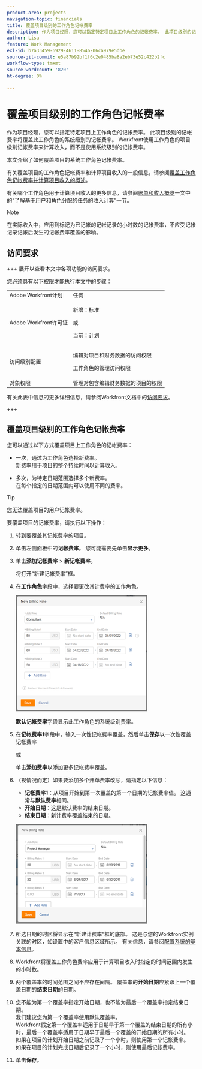 ```yaml
---
product-area: projects
navigation-topic: financials
title: 覆盖项目级别的工作角色记帐费率
description: 作为项目经理，您可以指定特定项目上工作角色的记帐费率。 此项目级别的记帐费率将覆盖此工作角色的系统级别的记帐费率。 Workfront使用工作角色的项目级别记帐费率来计算收入，而不是使用系统级别的记帐费率。
author: Lisa
feature: Work Management
exl-id: b7a33459-6929-4611-8546-06ca979e5dbe
source-git-commit: e5a87b92bf1f6c2e0485ba8a2eb73e52c422b2fc
workflow-type: tm+mt
source-wordcount: '820'
ht-degree: 0%

---
```


# 覆盖项目级别的工作角色记帐费率

作为项目经理，您可以指定特定项目上工作角色的记帐费率。 此项目级别的记帐费率将覆盖此工作角色的系统级别的记帐费率。 Workfront使用工作角色的项目级别记帐费率来计算收入，而不是使用系统级别的记帐费率。

本文介绍了如何覆盖项目的系统工作角色记帐费率。

有关覆盖项目的工作角色记帐费率和计算项目收入的一般信息，请参阅[覆盖工作角色记帐费率并计算项目收入的概述](../../../manage-work/projects/project-finances/override-role-billing-rates-and-calculate-project-revenue.md)。

有关哪个工作角色用于计算项目收入的更多信息，请参阅[账单和收入概览](../../../manage-work/projects/project-finances/billing-and-revenue-overview.md)一文中的“了解基于用户和角色分配的任务的收入计算”一节。

>[!NOTE]
>
>在实际收入中，应用到标记为已记帐的记帐记录的小时数的记帐费率，不应受记帐记录记帐后发生的记帐费率覆盖的影响。

## 访问要求

+++ 展开以查看本文中各项功能的访问要求。

您必须具有以下权限才能执行本文中的步骤：

<table style="table-layout:auto"> 
 <col> 
 <col> 
 <tbody> 
  <tr> 
   <td role="rowheader">Adobe Workfront计划</td> 
   <td>任何</td> 
  </tr> 
  <tr> 
   <td role="rowheader">Adobe Workfront许可证</td> 
   <td>
   <p>新增：标准</p>
   <p>或</p>
   <p>当前：计划</p></td> 
  </tr> 
  <tr> 
   <td role="rowheader">访问级别配置</td> 
   <td> <p>编辑对项目和财务数据的访问权限</p> <p>工作角色的管理访问权限</p></td> 
  </tr> 
  <tr> 
   <td role="rowheader">对象权限</td> 
   <td>管理对包含编辑财务数据的项目的权限 </td> 
  </tr> 
 </tbody> 
</table>

有关此表中信息的更多详细信息，请参阅Workfront文档中的[访问要求](/help/quicksilver/administration-and-setup/add-users/access-levels-and-object-permissions/access-level-requirements-in-documentation.md)。

+++

## 覆盖项目级别的工作角色记帐费率

您可以通过以下方式覆盖项目上工作角色的记帐费率：

* 一次，通过为工作角色选择新费率。\
  新费率用于项目的整个持续时间以计算收入。

* 多次，为特定日期范围选择多个新费率。\
  在每个指定的日期范围内可以使用不同的费率。

>[!TIP]
>
>您无法覆盖项目的用户记帐费率。

要覆盖项目的记帐费率，请执行以下操作：

1. 转到要覆盖其记帐费率的项目。
1. 单击左侧面板中的&#x200B;**记帐费率**。 您可能需要先单击&#x200B;**显示更多**。
1. 单击&#x200B;**添加记帐费率** > **新记帐费率**。

   将打开“新建记帐费率”框。

1. 在&#x200B;**工作角色**&#x200B;字段中，选择要更改其计费率的工作角色。

   ![](assets/override-billing-rate-on-project-nwe-350x310.png)

   **默认记帐费率**&#x200B;字段显示此工作角色的系统级别费率。

1. 在&#x200B;**记帐费率1**&#x200B;字段中，输入一次性记帐费率覆盖，然后单击&#x200B;**保存**&#x200B;以一次性覆盖记帐费率

   或

   单击&#x200B;**添加费率**&#x200B;以添加更多记帐费率覆盖。

1. （视情况而定）如果要添加多个开单费率改写，请指定以下信息：

   * **记帐费率1**：从项目开始到第一次覆盖的第一个日期的记帐费率值。 这通常与&#x200B;**默认费率**&#x200B;相同。
   * **开始日期**：这是默认费率的结束日期。
   * **结束日期**：新计费率覆盖结束的日期。

   ![new_billing_rate_with_adjustment_dates.png](assets/new-billing-rate-with-adjustment-dates-350x266.png)

1. 所选日期的时区将显示在“新建计费率”框的底部。 这是与您的Workfront实例关联的时区，如设置中的客户信息区域所示。 有关信息，请参阅[配置系统的基本信息](../../../administration-and-setup/get-started-wf-administration/configure-basic-info.md)。
1. Workfront将覆盖工作角色费率应用于计算项目收入时指定的时间范围内发生的小时数。
1. 两个覆盖率的时间范围之间不应存在间隔。 覆盖率的&#x200B;**开始日期**&#x200B;应紧跟上一个覆盖日期的&#x200B;**结束日期**&#x200B;的日期。

1. 您不能为第一个覆盖率指定开始日期，也不能为最后一个覆盖率指定结束日期。\
   我们建议您为第一个覆盖率使用默认覆盖率。\
   Workfront假定第一个覆盖率适用于日期早于第一个覆盖的结束日期的所有小时，最后一个覆盖率适用于日期早于最后一个覆盖的开始日期的所有小时。\
   如果在项目的计划开始日期之前记录了一个小时，则使用第一个记帐费率。\
   如果在项目的计划完成日期后记录了一个小时，则使用最后记帐费率。

1. 单击&#x200B;**保存**。
